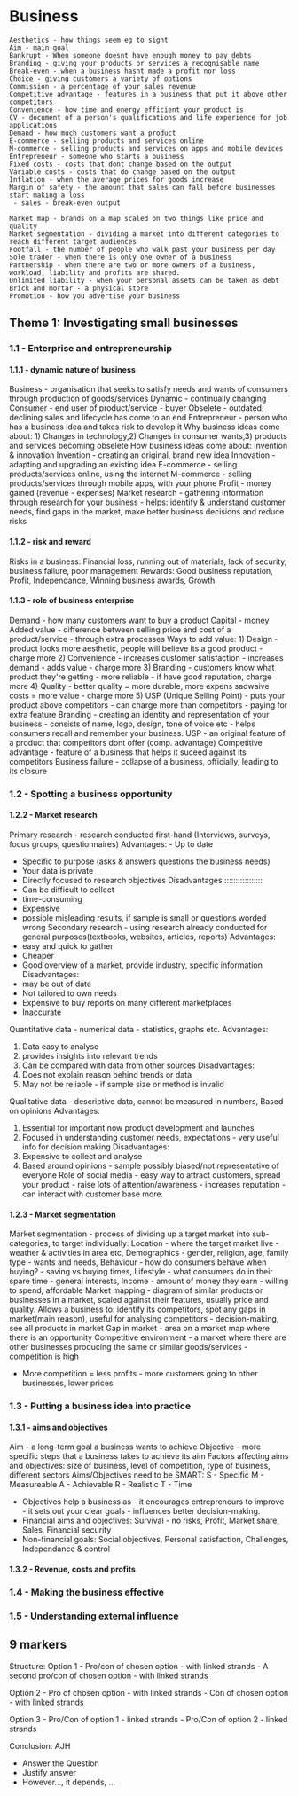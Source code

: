 # Business
```
Aesthetics - how things seem eg to sight
Aim - main goal
Bankrupt - When someone doesnt have enough money to pay debts
Branding - giving your products or services a recognisable name
Break-even - when a business hasnt made a profit nor loss
Choice - giving customers a variety of options
Commission - a percentage of your sales revenue
Competitive advantage - features in a business that put it above other competitors
Convenience - how time and energy efficient your product is
CV - document of a person's qualifications and life experience for job applications
Demand - how much customers want a product
E-commerce - selling products and services online
M-commerce - selling products and services on apps and mobile devices
Entrepreneur - someone who starts a business 
Fixed costs - costs that dont change based on the output
Variable costs - costs that do change based on the output
Inflation - when the average prices for goods increase
Margin of safety - the amount that sales can fall before businesses start making a loss
 - sales - break-even output
```
```
Market map - brands on a map scaled on two things like price and quality
Market segmentation - dividing a market into different categories to reach different target audiences
Footfall - the number of people who walk past your business per day
Sole trader - when there is only one owner of a business
Partnership - when there are two or more owners of a business, workload, liability and profits are shared.
Unlimited liability - when your personal assets can be taken as debt
Brick and mortar - a physical store
Promotion - how you advertise your business
```
## Theme 1: Investigating small businesses
### 1.1 - Enterprise and entrepreneurship
#### 1.1.1 - dynamic nature of business
Business - organisation that seeks to satisfy needs and wants of consumers through production of goods/services
Dynamic - continually changing
Consumer - end user of product/service - buyer
Obselete - outdated; declining sales and lifecycle has come to an end
Entrepreneur - person who has a business idea and takes risk to develop it
Why business ideas come about: 1) Changes in technology,2) Changes in consumer wants,3) products and services becoming obselete
How business ideas come about: Invention & innovation
Invention - creating an original, brand new idea
Innovation - adapting and upgrading an existing idea
E-commerce - selling products/services online, using the internet
M-commerce - selling products/services through mobile apps, with your phone
Profit - money gained (revenue - expenses)
Market research - gathering information through research for your business - helps: identify & understand customer needs, find gaps in the market, make better business decisions and reduce risks
#### 1.1.2 - risk and reward
Risks in a business: Financial loss, running out of materials, lack of security, business failure, poor management
Rewards: Good business reputation, Profit, Independance, Winning business awards, Growth
#### 1.1.3 - role of business enterprise
Demand - how many customers want to buy a product
Capital - money
Added value - difference between selling price and cost of a product/service - through extra processes
Ways to add value: 1) Design - product looks more aesthetic, people will believe its a good product - charge more
2) Convenience - increases customer satisfaction - increases demand - adds value - charge more
3) Branding - customers know what product they're getting - more reliable - if have good reputation, charge more
4) Quality - better quality = more durable, more expens               sadwaive costs = more value - charge more
5) USP (Unique Selling Point) - puts your product above competitors - can charge more than competitors - paying for extra feature
Branding - creating an identity and representation of your business - consists of name, logo, design, tone of voice etc - helps consumers recall and remember your business.
USP - an original feature of a product that competitors dont offer (comp. advantage)
Competitive advantage - feature of a business that helps it suceed against its competitors
Business failure - collapse of a business, officially, leading to its closure

### 1.2 - Spotting a business opportunity
#### 1.2.2 - Market research
Primary research - research conducted first-hand (Interviews, surveys, focus groups, questionnaires)
Advantages: - Up to date
- Specific to purpose (asks & answers questions the business needs) 
- Your data is private
- Directly focused to research objectives
Disadvantages :::::::::::::::::
- Can be difficult to collect
- time-consuming
- Expensive
- possible misleading results, if sample is small or questions worded wrong
Secondary research - using research already conducted for general purposes(textbooks, websites, articles, reports) 
Advantages:
- easy and quick to gather
- Cheaper
- Good overview of a market, provide industry, specific information
Disadvantages:
- may be out of date
- Not tailored to own needs
- Expensive to buy reports on many different marketplaces
- Inaccurate
    
Quantitative data - numerical data - statistics, graphs etc.
Advantages: 
1) Data easy to analyse
2) provides insights into relevant trends
3) Can be compared with data from other sources
Disadvantages: 
1) Does not explain reason behind trends or data
2) May not be reliable - if sample size or method is invalid 

Qualitative data - descriptive data, cannot be measured in numbers, Based on opinions 
Advantages: 
1) Essential for important now product development and launches
2) Focused in understanding customer needs, expectations - very useful info for decision making
Disadvantages:
1) Expensive to collect and analyse
2) Based around opinions - sample possibly biased/not representative of everyone
Role of social media - easy way to attract customers, spread your product - raise lots of attention/awareness - increases reputation - can interact with customer base more. 
#### 1.2.3 - Market segmentation
Market segmentation - process of dividing up a target market into sub-categories, to target individually: 
Location - where the target market live - weather & activities in area etc, 
Demographics - gender, religion, age, family type - wants and needs,
Behaviour - how do consumers behave when buying? - saving vs buying times,
Lifestyle - what consumers do in their spare time - general interests,
Income - amount of money they earn - willing to spend, affordable
Market mapping - diagram of similar products or businesses in a market, scaled against their features, usually price and quality. Allows a business to: identify its competitors, spot any gaps in market(main reason), useful for analysing competitors - decision-making, see all products in market
Gap in market - area on a market map where there is an opportunity
Competitive environment - a market where there are other businesses producing the same or similar goods/services - competition is high
- More competition = less profits - more customers going to other businesses, lower prices

### 1.3 - Putting a business idea into practice
#### 1.3.1 - aims and objectives
Aim - a long-term goal a business wants to achieve
Objective - more specific steps that a business takes to achieve its aim
Factors affecting aims and objectives: size of business, level of competition, type of business, different sectors
Aims/Objectives need to be SMART:
S - Specific
M - Measureable
A - Achievable
R - Realistic
T - Time
- Objectives help a business as - it encourages entrepreneurs to improve - it sets out your clear goals - influences better decision-making.
- Financial aims and objectives: Survival - no risks, Profit, Market share, Sales, Financial security
- Non-financial goals: Social objectives, Personal satisfaction, Challenges, Independance & control
#### 1.3.2 - Revenue, costs and profits 
### 1.4 - Making the business effective

### 1.5 - Understanding external influence

## 9 markers
Structure:
Option 1 - Pro/con of chosen option - with linked strands
         - A second pro/con of chosen option - with linked strands

Option 2 - Pro of chosen option - with linked strands
         - Con of chosen option - with linked strands

Option 3 - Pro/Con of option 1 - linked strands
         - Pro/Con of option 2 - linked strands

Conclusion: AJH
- Answer the Question
- Justify answer
- However..., it depends, ...